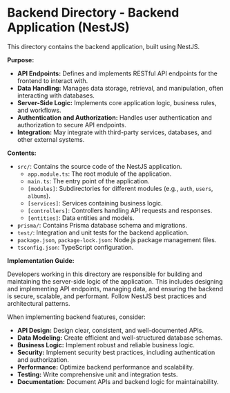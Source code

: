 # Backend Directory - Backend Application (NestJS)

This directory contains the backend application, built using NestJS.

**Purpose:**

*   **API Endpoints:** Defines and implements RESTful API endpoints for the frontend to interact with.
*   **Data Handling:** Manages data storage, retrieval, and manipulation, often interacting with databases.
*   **Server-Side Logic:** Implements core application logic, business rules, and workflows.
*   **Authentication and Authorization:** Handles user authentication and authorization to secure API endpoints.
*   **Integration:** May integrate with third-party services, databases, and other external systems.

**Contents:**

*   `src/`: Contains the source code of the NestJS application.
    *   `app.module.ts`: The root module of the application.
    *   `main.ts`: The entry point of the application.
    *   `[modules]`: Subdirectories for different modules (e.g., `auth`, `users`, `albums`).
    *   `[services]`: Services containing business logic.
    *   `[controllers]`: Controllers handling API requests and responses.
    *   `[entities]`: Data entities and models.
*   `prisma/`: Contains Prisma database schema and migrations.
*   `test/`: Integration and unit tests for the backend application.
*   `package.json`, `package-lock.json`: Node.js package management files.
*   `tsconfig.json`: TypeScript configuration.

**Implementation Guide:**

Developers working in this directory are responsible for building and maintaining the server-side logic of the application. This includes designing and implementing API endpoints, managing data, and ensuring the backend is secure, scalable, and performant. Follow NestJS best practices and architectural patterns.

When implementing backend features, consider:

*   **API Design:** Design clear, consistent, and well-documented APIs.
*   **Data Modeling:** Create efficient and well-structured database schemas.
*   **Business Logic:** Implement robust and reliable business logic.
*   **Security:** Implement security best practices, including authentication and authorization.
*   **Performance:** Optimize backend performance and scalability.
*   **Testing:** Write comprehensive unit and integration tests.
*   **Documentation:** Document APIs and backend logic for maintainability.

